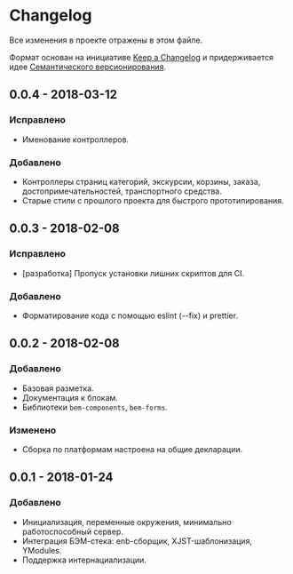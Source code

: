 # Changelog

Все изменения в проекте отражены в этом файле.

Формат основан на инициативе [Keep a Changelog](http://keepachangelog.com/ru/1.0.0/)
и придерживается идее [Семантического версионирования](http://semver.org/lang/ru/).

## 0.0.4 - 2018-03-12

### Исправлено

- Именование контроллеров.

### Добавлено

- Контроллеры страниц категорий, экскурсии, корзины, заказа, достопримечательностей, транспортного средства.
- Старые стили с прошлого проекта для быстрого прототипирования.

## 0.0.3 - 2018-02-08

### Исправлено

- [разработка] Пропуск установки лишних скриптов для CI.

### Добавлено

- Форматирование кода с помощью eslint (--fix) и prettier.

## 0.0.2 - 2018-02-08

### Добавлено

- Базовая разметка.
- Документация к блокам.
- Библиотеки `bem-components`, `bem-forms`.

### Изменено

- Сборка по платформам настроена на общие декларации.

## 0.0.1 - 2018-01-24

### Добавлено

- Инициализация, переменные окружения, минимально работоспособный сервер.
- Интеграция БЭМ-стека: enb-сборщик, XJST-шаблонизация, YModules.
- Поддержка интернациализации.
